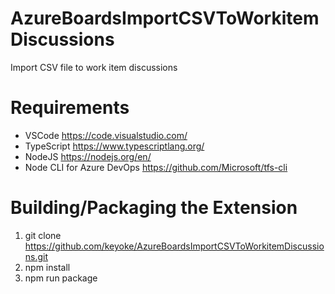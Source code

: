 # AzureBoardsImportCSVToWorkitemDiscussions
Import CSV file to work item discussions

# Requirements
- VSCode https://code.visualstudio.com/
- TypeScript https://www.typescriptlang.org/
- NodeJS https://nodejs.org/en/
- Node CLI for Azure DevOps https://github.com/Microsoft/tfs-cli

# Building/Packaging the Extension
 1. git clone https://github.com/keyoke/AzureBoardsImportCSVToWorkitemDiscussions.git
 2. npm install
 3. npm run package
